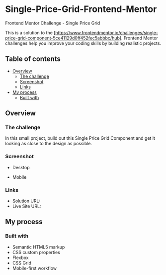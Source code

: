 # Single-Price-Grid-Frontend-Mentor
Frontend Mentor Challenge - Single Price Grid

This is a solution to the [https://www.frontendmentor.io/challenges/single-price-grid-component-5ce41129d0ff452fec5abbbc/hub]. Frontend Mentor challenges help you improve your coding skills by building realistic projects.

## Table of contents

- [Overview](#overview)
  - [The challenge](#the-challenge)
  - [Screenshot](#screenshot)
  - [Links](#links)
- [My process](#my-process)
  - [Built with](#built-with)

## Overview

### The challenge
In this small project, build out this Single Price Grid Component and get it looking as close to the design as possible.

### Screenshot
- Desktop
  
- Mobile

### Links

- Solution URL: 
- Live Site URL: 

## My process

### Built with

- Semantic HTML5 markup
- CSS custom properties
- Flexbox
- CSS Grid
- Mobile-first workflow
